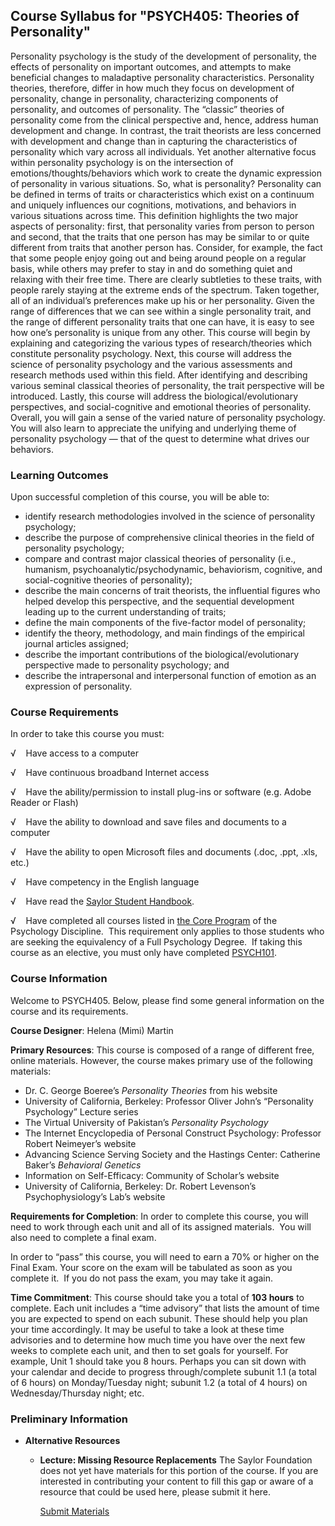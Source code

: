 Course Syllabus for "PSYCH405: Theories of Personality"
-------------------------------------------------------

Personality psychology is the study of the development of personality,
the effects of personality on important outcomes, and attempts to make
beneficial changes to maladaptive personality characteristics.
Personality theories, therefore, differ in how much they focus on
development of personality, change in personality, characterizing
components of personality, and outcomes of personality. The “classic”
theories of personality come from the clinical perspective and, hence,
address human development and change. In contrast, the trait theorists
are less concerned with development and change than in capturing the
characteristics of personality which vary across all individuals. Yet
another alternative focus within personality psychology is on the
intersection of emotions/thoughts/behaviors which work to create the
dynamic expression of personality in various situations. So, what is
personality? Personality can be defined in terms of traits or
characteristics which exist on a continuum and uniquely influences our
cognitions, motivations, and behaviors in various situations across
time. This definition highlights the two major aspects of personality:
first, that personality varies from person to person and second, that
the traits that one person has may be similar to or quite different from
traits that another person has. Consider, for example, the fact that
some people enjoy going out and being around people on a regular basis,
while others may prefer to stay in and do something quiet and relaxing
with their free time. There are clearly subtleties to these traits, with
people rarely staying at the extreme ends of the spectrum. Taken
together, all of an individual’s preferences make up his or her
personality. Given the range of differences that we can see within a
single personality trait, and the range of different personality traits
that one can have, it is easy to see how one’s personality is unique
from any other. This course will begin by explaining and categorizing
the various types of research/theories which constitute personality
psychology. Next, this course will address the science of personality
psychology and the various assessments and research methods used within
this field. After identifying and describing various seminal classical
theories of personality, the trait perspective will be introduced.
Lastly, this course will address the biological/evolutionary
perspectives, and social-cognitive and emotional theories of
personality. Overall, you will gain a sense of the varied nature of
personality psychology. You will also learn to appreciate the unifying
and underlying theme of personality psychology — that of the quest to
determine what drives our behaviors.

### Learning Outcomes

Upon successful completion of this course, you will be able to:  

-   identify research methodologies involved in the science of
    personality psychology;
-   describe the purpose of comprehensive clinical theories in the field
    of personality psychology;
-   compare and contrast major classical theories of personality (i.e.,
    humanism, psychoanalytic/psychodynamic, behaviorism, cognitive, and
    social-cognitive theories of personality);
-   describe the main concerns of trait theorists, the influential
    figures who helped develop this perspective, and the sequential
    development leading up to the current understanding of traits;
-   define the main components of the five-factor model of personality;
-   identify the theory, methodology, and main findings of the empirical
    journal articles assigned;
-   describe the important contributions of the biological/evolutionary
    perspective made to personality psychology; and
-   describe the intrapersonal and interpersonal function of emotion as
    an expression of personality.

### Course Requirements

In order to take this course you must:  
  
 √    Have access to a computer  
  
 √    Have continuous broadband Internet access  
  
 √    Have the ability/permission to install plug-ins or software (e.g.
Adobe Reader or Flash)  
  
 √    Have the ability to download and save files and documents to a
computer  
  
 √    Have the ability to open Microsoft files and documents (.doc,
.ppt, .xls, etc.)  
  
 √    Have competency in the English language  
  
 √    Have read the [Saylor Student
Handbook](http://www.saylor.org/site/wp-content/uploads/2012/05/Saylor-StudentHandbook.pdf).  
  
 √    Have completed all courses listed in [the Core
Program](http://www.saylor.org/majors/psychology/) of the Psychology
Discipline.  This requirement only applies to those students who are
seeking the equivalency of a Full Psychology Degree.  If taking this
course as an elective, you must only have
completed [PSYCH101](http://www.saylor.org/psych101).

### Course Information

Welcome to PSYCH405. Below, please find some general information on the
course and its requirements.

**Course Designer**: Helena (Mimi) Martin

**Primary Resources**: This course is composed of a range of different
free, online materials. However, the course makes primary use of the
following materials:

-   Dr. C. George Boeree’s *Personality Theories* from his website
-   University of California, Berkeley: Professor Oliver John’s
    “Personality Psychology” Lecture series
-   The Virtual University of Pakistan’s *Personality Psychology*
-   The Internet Encyclopedia of Personal Construct Psychology:
    Professor Robert Neimeyer’s website
-   Advancing Science Serving Society and the Hastings Center: Catherine
    Baker’s *Behavioral Genetics*
-   Information on Self-Efficacy: Community of Scholar’s website
-   University of California, Berkeley: Dr. Robert Levenson’s
    Psychophysiology’s Lab’s website

**Requirements for Completion**: In order to complete this course, you
will need to work through each unit and all of its assigned materials. 
You will also need to complete a final exam.

In order to “pass” this course, you will need to earn a 70% or higher on
the Final Exam. Your score on the exam will be tabulated as soon as you
complete it.  If you do not pass the exam, you may take it again.

**Time Commitment**: This course should take you a total of **103
hours** to complete. Each unit includes a “time advisory” that lists the
amount of time you are expected to spend on each subunit. These should
help you plan your time accordingly. It may be useful to take a look at
these time advisories and to determine how much time you have over the
next few weeks to complete each unit, and then to set goals for
yourself. For example, Unit 1 should take you 8 hours. Perhaps you can
sit down with your calendar and decide to progress through/complete
subunit 1.1 (a total of 6 hours) on Monday/Tuesday night; subunit 1.2 (a
total of 4 hours) on Wednesday/Thursday night; etc.

### Preliminary Information

-   **Alternative Resources**
    -   **Lecture: Missing Resource Replacements**
        The Saylor Foundation does not yet have materials for this
        portion of the course. If you are interested in contributing
        your content to fill this gap or aware of a resource that could
        be used here, please submit it here.

        [Submit Materials](http://www.saylor.org/contribute/)

